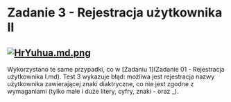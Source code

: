 # Zadanie 3 - Rejestracja użytkownika II

[![HrYuhua.md.png](https://iili.io/HrYuhua.md.png)](https://freeimage.host/i/HrYuhua)
---
Wykorzystano te same przypadki, co w [Zadaniu 1](Zadanie 01  - Rejestracja użytkownika I.md). Test 3 wykazuje błąd: możliwa jest rejestracja nazwy użytkownika zawierającej znaki diaktryczne, co nie jest zgodne z wymaganiami (tylko małe i duże litery, cyfry, znaki - oraz _).
